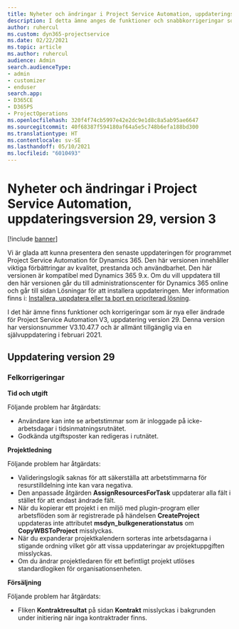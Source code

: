 ```yaml
---
title: Nyheter och ändringar i Project Service Automation, uppdateringsversion 29, version 3
description: I detta ämne anges de funktioner och snabbkorrigeringar som finns tillgängliga i Project Service Automation, uppdateringsversion 29, V3.
author: ruhercul
ms.custom: dyn365-projectservice
ms.date: 02/22/2021
ms.topic: article
ms.author: ruhercul
audience: Admin
search.audienceType:
- admin
- customizer
- enduser
search.app:
- D365CE
- D365PS
- ProjectOperations
ms.openlocfilehash: 320f4f74cb5997e42e2dc9e1d8c8a5ab95ae6647
ms.sourcegitcommit: 40f68387f594180af64a5e5c748b6efa188bd300
ms.translationtype: HT
ms.contentlocale: sv-SE
ms.lasthandoff: 05/10/2021
ms.locfileid: "6010493"
---
```

# <a name="whats-new-or-changed-in-project-service-automation-update-release-29-v3"></a>Nyheter och ändringar i Project Service Automation, uppdateringsversion 29, version 3

[!include [banner](../includes/psa-now-project-operations.md)]

Vi är glada att kunna presentera den senaste uppdateringen för programmet Project Service Automation för Dynamics 365. Den här versionen innehåller viktiga förbättringar av kvalitet, prestanda och användbarhet. Den här versionen är kompatibel med Dynamics 365 9.x. Om du vill uppdatera till den här versionen går du till administrationscenter för Dynamics 365 online och går till sidan Lösningar för att installera uppdateringen. Mer information finns i: [Installera, uppdatera eller ta bort en prioriterad lösning](/power-platform/admin/install-remove-preferred-solution).

I det här ämne finns funktioner och korrigeringar som är nya eller ändrade för Project Service Automation V3, uppdatering version 29. Denna version har versionsnummer V3.10.47.7 och är allmänt tillgänglig via en självuppdatering i februari 2021.

## <a name="update-release-29"></a>Uppdatering version 29

### <a name="bug-fixes"></a>Felkorrigeringar

**Tid och utgift**

Följande problem har åtgärdats:

- Användare kan inte se arbetstimmar som är inloggade på icke-arbetsdagar i tidsinmatningsrutnätet.
- Godkända utgiftsposter kan redigeras i rutnätet.

**Projektledning**

Följande problem har åtgärdats:

- Valideringslogik saknas för att säkerställa att arbetstimmarna för resurstilldelning inte kan vara negativa.
- Den anpassade åtgärden **AssignResourcesForTask** uppdaterar alla fält i stället för att endast ändrade fält.
- När du kopierar ett projekt i en miljö med plugin-program eller arbetsflöden som är registrerade på händelsen **CreateProject** uppdateras inte attributet **msdyn_bulkgenerationstatus** om **CopyWBSToProject** misslyckas.
- När du expanderar projektkalendern sorteras inte arbetsdagarna i stigande ordning vilket gör att vissa uppdateringar av projektuppgiften misslyckas.
- Om du ändrar projektledaren för ett befintligt projekt utlöses standardlogiken för organisationsenheten.

**Försäljning**

Följande problem har åtgärdats:

- Fliken **Kontraktresultat** på sidan **Kontrakt** misslyckas i bakgrunden under initiering när inga kontraktrader finns.